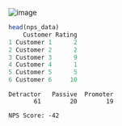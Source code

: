 ![image](https://github.com/user-attachments/assets/4c910b81-0def-4ab8-9f22-25de3ec29398)

```r
head(nps_data)
    Customer Rating
1 Customer 1      2
2 Customer 2      2
3 Customer 3      9
4 Customer 4      1
5 Customer 5      5
6 Customer 6     10
```

```
Detractor   Passive  Promoter 
       61        20        19
```

```
NPS Score: -42
```
